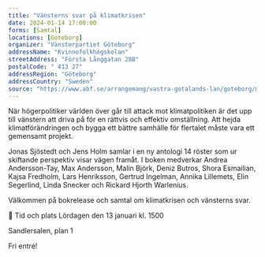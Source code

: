 ```yaml
---
title: "Vänsterns svar på klimatkrisen"
date: 2024-01-14 17:00:00
forms: [Samtal]
locations: [Göteborg]
organizer: "Vänsterpartiet Göteborg"
addressName: "Kvinnofolkhögskolan"
streetAddress: "Första Långgatan 28B"
postalCode: " 413 27"
addressRegion: "Göteborg"
addressCountry: "Sweden"
source: "https://www.abf.se/arrangemang/vastra-gotalands-lan/goteborg/miljo-natur-djur/vansterns-svar-pa-klimatkrisen/"
---
```

När högerpolitiker världen över går till attack mot klimatpolitiken är det upp till vänstern att driva på för en rättvis och effektiv omställning. Att hejda klimatförändringen och bygga ett bättre samhälle för flertalet måste vara ett gemensamt projekt.

Jonas Sjöstedt och Jens Holm samlar i en ny antologi 14 röster som ur skiftande perspektiv visar vägen framåt. I boken medverkar Andrea Andersson-Tay, Max Andersson, Malin Björk, Deniz Butros, Shora Esmailian, Kajsa Fredholm, Lars Henriksson, Gertrud Ingelman, Annika Lillemets, Elin Segerlind, Linda Snecker och Rickard Hjorth Warlenius.

Välkommen på bokrelease och samtal om klimatkrisen och vänsterns svar.

📍 Tid och plats Lördagen den 13 januari kl. 1500

Sandlersalen, plan 1

Fri entré!